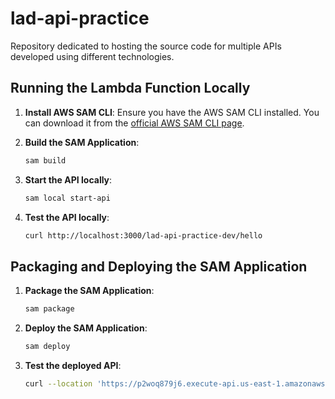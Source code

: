 # lad-api-practice
Repository dedicated to hosting the source code for multiple APIs developed using different technologies.

## Running the Lambda Function Locally

1. **Install AWS SAM CLI**: Ensure you have the AWS SAM CLI installed. You can download it from the [official AWS SAM CLI page](https://docs.aws.amazon.com/serverless-application-model/latest/developerguide/install-sam-cli.html).

2. **Build the SAM Application**:

   ```sh
   sam build
   ```

3. **Start the API locally**:

   ```sh
   sam local start-api
   ```

4. **Test the API locally**:

   ```sh
   curl http://localhost:3000/lad-api-practice-dev/hello
   ```

## Packaging and Deploying the SAM Application

1. **Package the SAM Application**:

   ```sh
   sam package
   ```

2. **Deploy the SAM Application**:

   ```sh
   sam deploy
   ```

3. **Test the deployed API**:

   ```sh
   curl --location 'https://p2woq879j6.execute-api.us-east-1.amazonaws.com/Prod/lad-api-practice-dev/hello'
   ```
